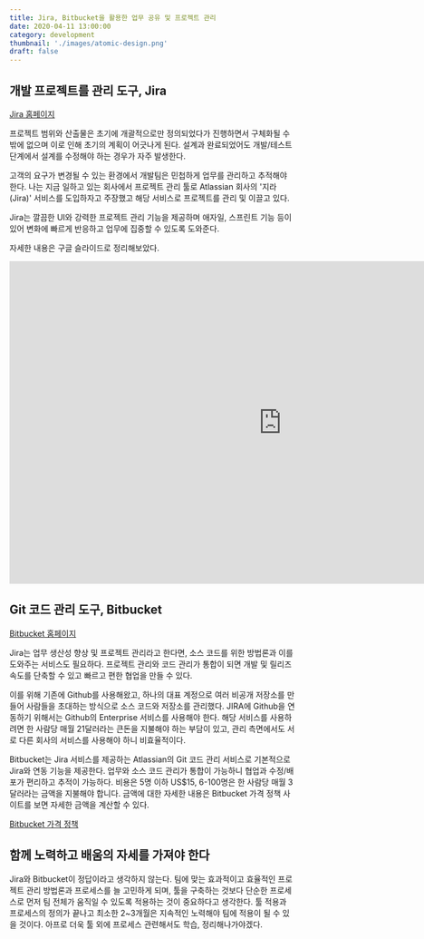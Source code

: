 ```yaml
---
title: Jira, Bitbucket을 활용한 업무 공유 및 프로젝트 관리
date: 2020-04-11 13:00:00
category: development
thumbnail: './images/atomic-design.png'
draft: false
---
```


## 개발 프로젝트를 관리 도구, Jira
[Jira 홈페이지](https://www.atlassian.com/ko/software/jira)

프로젝트 범위와 산출물은 초기에 개괄적으로만 정의되었다가 진행하면서 구체화될 수밖에 없으며 이로 인해 초기의 계획이 어긋나게 된다. 설계과 완료되었어도 개발/테스트 단계에서 설계를 수정해야 하는 경우가 자주 발생한다.

고객의 요구가 변경될 수 있는 환경에서 개발팀은 민첩하게 업무를 관리하고 추적해야 한다. 나는 지금 일하고 있는 회사에서 프로젝트 관리 툴로 Atlassian 회사의 '지라(Jira)' 서비스를 도입하자고 주장했고 해당 서비스로 프로젝트를 관리 및 이끌고 있다.

Jira는 깔끔한 UI와 강력한 프로젝트 관리 기능을 제공하며 애자일, 스프린트 기능 등이 있어 변화에 빠르게 반응하고 업무에 집중할 수 있도록 도와준다.

자세한 내용은 구글 슬라이드로 정리해보았다.

<iframe src="https://docs.google.com/presentation/d/e/2PACX-1vRExz7fv0zOOwPBnRRkjYnx0YXvwMxK_eMycpyhAGkuPxHQvnzj23x_l5_WCffiZCjIQzieHHMzLjSw/embed?start=false&loop=false&delayms=10000" frameborder="0" width="960" height="569" allowfullscreen="true" mozallowfullscreen="true" webkitallowfullscreen="true"></iframe>


## Git 코드 관리 도구, Bitbucket
[Bitbucket 홈페이지](https://bitbucket.org/product/ko/)

Jira는 업무 생산성 향상 및 프로젝트 관리라고 한다면, 소스 코드를 위한 방법론과 이를 도와주는 서비스도 필요하다.  프로젝트 관리와 코드 관리가 통합이 되면 개발 및 릴리즈 속도를 단축할 수 있고 빠르고 편한 협업을 만들 수 있다.

이를 위해 기존에 Github를 사용해왔고, 하나의 대표 계정으로 여러 비공개 저장소를 만들어 사람들을 초대하는 방식으로 소스 코드와 저장소를 관리했다. JIRA에 Github을 연동하기 위해서는 Github의 Enterprise 서비스를 사용해야 한다. 해당 서비스를 사용하려면 한 사람당 매월 21달러라는 큰돈을 지불해야 하는 부담이 있고, 관리 측면에서도 서로 다른 회사의 서비스를 사용해야 하니 비효율적이다.

Bitbucket는 Jira 서비스를 제공하는 Atlassian의 Git 코드 관리 서비스로 기본적으로 Jira와 연동 기능을 제공한다. 업무와 소스 코드 관리가 통합이 가능하니 협업과 수정/배포가 편리하고 추적이 가능하다. 비용은 5명 이하 US$15, 6-100명은 한 사람당 매월 3달러라는 금액을 지불해야 합니다. 금액에 대한 자세한 내용은 Bitbucket 가격 정책 사이트를 보면 자세한 금액을 계산할 수 있다.

[Bitbucket 가격 정책](https://bitbucket.org/product/ko/pricing)


## 함께 노력하고 배움의 자세를 가져야 한다

Jira와 Bitbucket이 정답이라고 생각하지 않는다. 팀에 맞는 효과적이고 효율적인 프로젝트 관리 방법론과 프로세스를 늘 고민하게 되며, 툴을 구축하는 것보다 단순한 프로세스로 먼저 팀 전체가 움직일 수 있도록 적용하는 것이 중요하다고 생각한다. 툴 적용과 프로세스의 정의가 끝나고 최소한 2~3개월은 지속적인 노력해야 팀에 적용이 될 수 있을 것이다. 아프로 더욱 툴 외에 프로세스 관련해서도 학습, 정리해나가야겠다.
